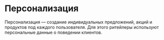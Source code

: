 # Персонализация

Персонализация — создание индивидуальных предложений, акций и продуктов под каждого пользователя. Для этого ритейлеры используют персональные данные о поведении клиентов.
